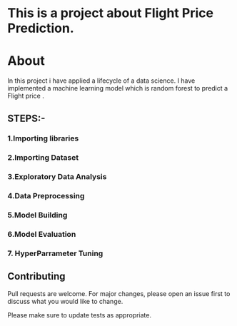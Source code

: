 # This is a project about Flight Price Prediction.
# About
 In this project i have applied a lifecycle of a data science. I have implemented a machine learning model which is random forest to predict a Flight price .

## STEPS:-
### 1.Importing libraries
### 2.Importing Dataset
### 3.Exploratory Data Analysis
### 4.Data Preprocessing
### 5.Model Building
### 6.Model Evaluation
### 7. HyperParrameter Tuning



## Contributing
Pull requests are welcome. For major changes, please open an issue first to discuss what you would like to change.

Please make sure to update tests as appropriate.
